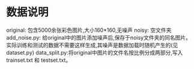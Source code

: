 # 数据说明
original: 包含5000余张彩色图片,大小160*160,无噪声
noisy: 空文件夹
add_noise.py: 给original中的图片添加噪声后,保存于noisy文件夹的同名图片。
              实际训练和测试的数据不需要这样生成,其噪声是数据加载时随机产生的(见dataset.py)
data_split.py:将original中图片的文件名按比例分成两部分,写入 trainset.txt 和 testset.txt。

